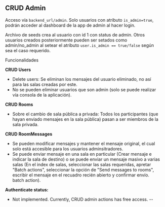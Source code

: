 ## CRUD Admin

Acceso vía `backend_url/admin`. Solo usuarios con atributo `is_admin=true`, podrán acceder al dashboard de la app de admin al hacer login.

Archivo de seeds crea al usuario con id 1 con status de admin. Otros usuarios creados posteriormente pueden ser setados como admin/no_admin al setear el atributo `user.is_admin == true/false` según sea el caso requerido.

Funcionalidades

**CRUD Users**
 - Delete users: Se eliminan los mensajes del usuario eliminado, no así para las salas creadas por este.
 - No se pueden eliminar usuarios que son admin (solo se puede realizar vía consola de la aplicación).

**CRUD Rooms**

 - Sobre el cambio de sala pública a privada: Todos los participantes (que hayan enviado mensajes en la sala pública) pasan a ser miembros de la sala privada.

**CRUD RoomMessages**
 - Se pueden modificar mensajes y mantener el mensaje original, el cual solo está accesible para los usuarios adminsitradores.
 - Se puede enviar mensaje en una sala en particular (Crear mensaje e indicar la sala de destino) o se puede enviar un mensaje masivo a varias salas (En el index de salas, seleccionar las salas requeridas, apretar "Batch actions", seleccionar la opción de "Send messages to rooms", escribir el mensaje en el recuadro recién abierto y confirmar envío. batch action).

**Authenticate status:**
 - Not implemented. Currently, CRUD admin actions has free access.
 --